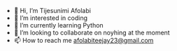- 👋 Hi, I’m Tijesunimi Afolabi
- 👀 I’m interested in coding
- 🌱 I’m currently learning Python
- 💞️ I’m looking to collaborate on noyhing at the moment
- 📫 How to reach me afolabiteejay23@gmail.com 

<!---
Jiggy-blaze/Jiggy-blaze is a ✨ special ✨ repository because its `README.md` (this file) appears on your GitHub profile.
You can click the Preview link to take a look at your changes.
--->
